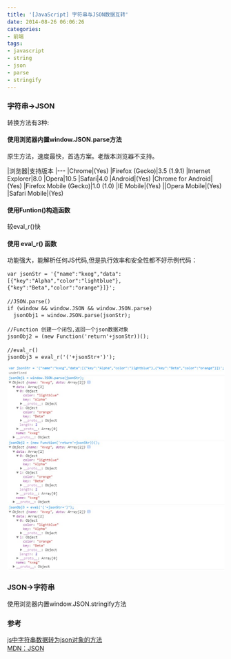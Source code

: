 ```yaml
---
title: '[JavaScript] 字符串与JSON数据互转'
date: 2014-08-26 06:06:26
categories: 
- 前端
tags: 
- javascript
- string
- json
- parse
- stringify
---
```

### 字符串->JSON

转换方法有3种:

#### 使用浏览器内置window.JSON.parse方法
原生方法，速度最快，首选方案。老版本浏览器不支持。

|浏览器|支持版本
|---
|Chrome|(Yes)
|Firefox (Gecko)|3.5 (1.9.1)
|Internet Explorer|8.0
|Opera|10.5
|Safari|4.0
|Android|(Yes)
|Chrome for Android|(Yes)
|Firefox Mobile (Gecko)|1.0 (1.0)
|IE Mobile|(Yes)
||Opera Mobile|(Yes)
|Safari Mobile|(Yes)


#### 使用Funtion()构造函数
较eval_r()快

#### 使用 eval_r() 函数

功能强大，能解析任何JS代码,但是执行效率和安全性都不好示例代码：
```
var jsonStr = '{"name":"kxeg","data":[{"key":"Alpha","color":"lightblue"},{"key":"Beta","color":"orange"}]}';

//JSON.parse()
if (window && window.JSON && window.JSON.parse)
  jsonObj1 = window.JSON.parse(jsonStr);

//Function 创建一个闭包,返回一个json数据对象
jsonObj2 = (new Function('return'+jsonStr))();

//eval_r()
jsonObj3 = eval_r('('+jsonStr+')');
```
![JavaScript: 字符串与JSON数据互转](/images/2014/8/0026uWfMgy6RtYRWmur77.jpg)

### JSON->字符串

使用浏览器内置window.JSON.stringify方法

### 参考

[js中字符串数据转为json对象的方法](http://www.cnblogs.com/jiji262/archive/2012/07/12/2587979.html)  
[ MDN：JSON](https://developer.mozilla.org/en-US/docs/Web/JavaScript/Reference/Global_Objects/JSON)  